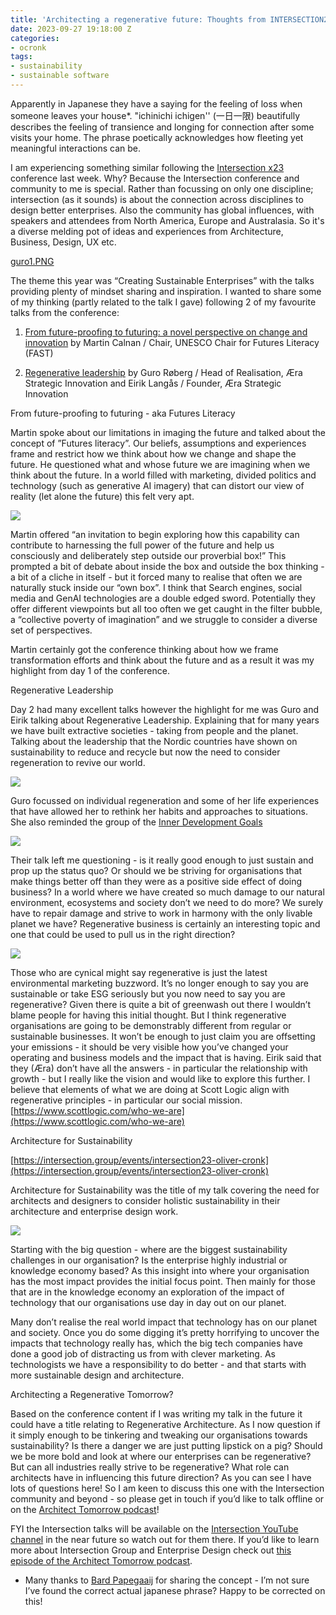 ```yaml
---
title: 'Architecting a regenerative future: Thoughts from INTERSECTION23'
date: 2023-09-27 19:18:00 Z
categories:
- ocronk
tags:
- sustainability
- sustainable software
---
```


Apparently in Japanese they have a saying for the feeling of loss when someone leaves your house*. "ichinichi ichigen'' (一日一限) beautifully describes the feeling of transience and longing for connection after some visits your home. The phrase poetically acknowledges how fleeting yet meaningful interactions can be.

I am experiencing something similar following the [Intersection x23](https://www.intersection.group/events/intersection23) conference last week. Why? Because the Intersection conference and community to me is special. Rather than focussing on only one discipline; intersection (as it sounds) is about the connection across disciplines to design better enterprises. Also the community has global influences, with speakers and attendees from North America, Europe and Australasia. So it's a diverse melding pot of ideas and experiences from Architecture, Business, Design, UX etc.

[guro1.PNG](/uploads/guro1.PNG)  
 
The theme this year was “Creating Sustainable Enterprises” with the talks providing plenty of mindset sharing and inspiration. I wanted to share some of my thinking (partly related to the talk I gave) following 2 of my favourite talks from the conference:

1. [From future-proofing to futuring: a novel perspective on change and innovation](https://intersection.group/events/intersection23-martin-calnan-futures-literacy) by Martin Calnan / Chair, UNESCO Chair for Futures Literacy (FAST)

  

2. [Regenerative leadership](https://intersection.group/events/intersection23-guro) by Guro Røberg / Head of Realisation, Æra Strategic Innovation and Eirik Langås / Founder, Æra Strategic Innovation

  

From future-proofing to futuring - aka Futures Literacy

Martin spoke about our limitations in imaging the future and talked about the concept of ”Futures literacy”. Our beliefs, assumptions and experiences frame and restrict how we think about how we change and shape the future. He questioned what and whose future we are imagining when we think about the future. In a world filled with marketing, divided politics and technology (such as generative AI imagery) that can distort our view of reality (let alone the future) this felt very apt.

  

![](https://lh5.googleusercontent.com/X2S1iN5L8evZ9aB6YBixxBDFF7jMThbCV-nHkYFCXVPKAxa--mtSL7OznE-x8KeJ1aEU1b5gXT_rQw_cx_xCKnX5VjoQCQQ74_YcHAbCoCZILDaPErhEfrMPzXwB0AS1XXI1KmspCjADJx0OeTJoBdo)

  

Martin offered “an invitation to begin exploring how this capability can contribute to harnessing the full power of the future and help us consciously and deliberately step outside our proverbial box!” This prompted a bit of debate about inside the box and outside the box thinking - a bit of a cliche in itself - but it forced many to realise that often we are naturally stuck inside our “own box”. I think that Search engines, social media and GenAI technologies are a double edged sword. Potentially they offer different viewpoints but all too often we get caught in the filter bubble, a “collective poverty of imagination” and we struggle to consider a diverse set of perspectives.

  

Martin certainly got the conference thinking about how we frame transformation efforts and think about the future and as a result it was my highlight from day 1 of the conference.

  

Regenerative Leadership

Day 2 had many excellent talks however the highlight for me was Guro and Eirik talking about Regenerative Leadership. Explaining that for many years we have built extractive societies - taking from people and the planet. Talking about the leadership that the Nordic countries have shown on sustainability to reduce and recycle but now the need to consider regeneration to revive our world.


![](https://lh5.googleusercontent.com/XE4mGTTki0Va27nx9FhsJ9o5aFKCP5PlGoehY6plpzgxl9g-Lnxzb8JTV2nXyssAfLJJXf2psnbCiM4DRkbvBApfMSaJAyGQh__ulBnHsWMeMMSvZwwJ6jHNFi-HVd_2rdVRy96Rq9acozT2k9pp8zQ)

  

Guro focussed on individual regeneration and some of her life experiences that have allowed her to rethink her habits and approaches to situations. She also reminded the group of the [Inner Development Goals](https://www.innerdevelopmentgoals.org/)

![](https://lh5.googleusercontent.com/qNR1coOPa6UxMx9dA_QAxqvwc3jwg7VrQ-Jo0kPicm0OVPjhml1XxJr6lJR0DwziyPWD-GbMQ2pd-Wq90AcCuBNZFS9TOyDnzGYs9nO0nG9-LqwIMD7N7b8UfF1CqPiiRnZQ5gEMJrvf4-kjXZ7g8Mw)

  

Their talk left me questioning - is it really good enough to just sustain and prop up the status quo? Or should we be striving for organisations that make things better off than they were as a positive side effect of doing business? In a world where we have created so much damage to our natural environment, ecosystems and society don’t we need to do more? We surely have to repair damage and strive to work in harmony with the only livable planet we have? Regenerative business is certainly an interesting topic and one that could be used to pull us in the right direction?

![](https://lh5.googleusercontent.com/ADWpSdadypMCS6STVOqrv4eF5qHsen14gn1QMtw6FCRIoDI8pJ5GzwUOIvYx8JYEteenDnpJ1y-uiP6Izlg-yntqHFvW00wtARzV3cPpDLFlA2Nache4H4QV5Fby4Fzm2t3TGcvzVjxOVPMWKjcP2AI)

Those who are cynical might say regenerative is just the latest environmental marketing buzzword. It’s no longer enough to say you are sustainable or take ESG seriously but you now need to say you are regenerative? Given there is quite a bit of greenwash out there I wouldn’t blame people for having this initial thought. But I think regenerative organisations are going to be demonstrably different from regular or sustainable businesses. It won’t be enough to just claim you are offsetting your emissions - it should be very visible how you’ve changed your operating and business models and the impact that is having. Eirik said that they (Æra) don’t have all the answers - in particular the relationship with growth - but I really like the vision and would like to explore this further. I believe that elements of what we are doing at Scott Logic align with regenerative principles - in particular our social mission. [https://www.scottlogic.com/who-we-are](https://www.scottlogic.com/who-we-are)

  

Architecture for Sustainability

[https://intersection.group/events/intersection23-oliver-cronk](https://intersection.group/events/intersection23-oliver-cronk)

Architecture for Sustainability was the title of my talk covering the need for architects and designers to consider holistic sustainability in their architecture and enterprise design work.

  

![](https://lh6.googleusercontent.com/GcdPrVDR3UAwIemxTOUp49G23EIJHYDvP41PPNszdUoePgR8ea4m0tYvOmMvZPuG171sf5nqpLfjZK_JSV7fyOw5vSI9k1QSgVSGaCeGgPzdy5WP9hQIbIkIFv0zTvCs6-nHRNh7i9BIUA33uCnNFDs)

Starting with the big question - where are the biggest sustainability challenges in our organisation? Is the enterprise highly industrial or knowledge economy based? As this insight into where your organisation has the most impact provides the initial focus point. Then mainly for those that are in the knowledge economy an exploration of the impact of technology that our organisations use day in day out on our planet.

  

Many don’t realise the real world impact that technology has on our planet and society. Once you do some digging it’s pretty horrifying to uncover the impacts that technology really has, which the big tech companies have done a good job of distracting us from with clever marketing. As technologists we have a responsibility to do better - and that starts with more sustainable design and architecture.  

  

Architecting a Regenerative Tomorrow?

Based on the conference content if I was writing my talk in the future it could have a title relating to Regenerative Architecture. As I now question if it simply enough to be tinkering and tweaking our organisations towards sustainability? Is there a danger we are just putting lipstick on a pig? Should we be more bold and look at where our enterprises can be regenerative? But can all industries really strive to be regenerative? What role can architects have in influencing this future direction? As you can see I have lots of questions here! So I am keen to discuss this one with the Intersection community and beyond - so please get in touch if you’d like to talk offline or on the [Architect Tomorrow podcast](https://youtube.com/architecttomorrow)!

  
FYI the Intersection talks will be available on the [Intersection YouTube channel](https://www.youtube.com/channel/UCIuyukMcDrPiJHrHCaR694A) in the near future so watch out for them there. If you’d like to learn more about Intersection Group and Enterprise Design check out [this episode of the Architect Tomorrow podcast](https://www.youtube.com/watch?v=jkX15-uBt5I).

* Many thanks to [Bard Papegaaij](https://www.linkedin.com/in/bardpapegaaij/) for sharing the concept - I’m not sure I’ve found the correct actual japanese phrase? Happy to be corrected on this!
